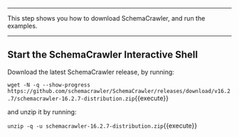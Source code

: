 -----

This step shows you how to download SchemaCrawler, and run the examples.

-----

## Start the SchemaCrawler Interactive Shell

Download the latest SchemaCrawler release, by running:

`wget -N -q --show-progress  https://github.com/schemacrawler/SchemaCrawler/releases/download/v16.2.7/schemacrawler-16.2.7-distribution.zip`{{execute}}

and unzip it by running:

`unzip -q -u schemacrawler-16.2.7-distribution.zip`{{execute}}
